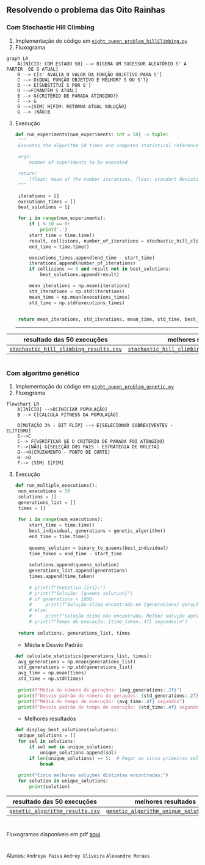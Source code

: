 ## Resolvendo o problema das Oito Rainhas 
### Com Stochastic Hill Climbing

1. Implementação do código em [`eight_queen_problem_hillClimbing.py`](https://github.com/andreyabpaiva/stochastic-hill-climbing-genetic/blob/main/eight_queen_problem_hillClimbing.py)
2. Fluxograma
  ```mermaid
  graph LR
      A[INÍCIO: COM ESTADO S0] --> B[GERA UM SUCESSOR ALEATÓRIO S' A PARTIR  DE S ATUAL]
      B --> C[s' AVALIA O VALOR DA FUNÇÃO OBJETIVO PARA S']
      C --> D{QUAL FUNÇÃO OBJETIVO É MELHOR? S OU S'?}
      D --> E[SUBSTITUI S POR S']
      D -->F[MANTÉM S ATUAL]
      E --> G{CRITÉRIO DE PARADA ATINGIDO?}
      F --> G
      G -->|SIM| H[FIM: RETORNA ATUAL SOLUÇÃO]
      G --> |NÃO|B
  ```
3. Execução 
   
   ```python
   def run_experiments(num_experiments: int = 50) -> tuple:
    """
    Executes the algorithm 50 times and computes statistical references

    args: 
        number of experiments to be executed

    return:
        (float: mean of the number iterations, float: standart deviation of the number of iterations, float: mean of the time of executions of the function, float: standart deviation of the number of executions of the function)
    """

    iterations = []
    executions_times = []
    best_solutions = []

    for i in range(num_experiments):
        if i % 10 == 0:
            print('.')
        start_time = time.time()
        result, collisions, number_of_iterations = stochastic_hill_climbing()
        end_time = time.time()

        executions_times.append(end_time - start_time)
        iterations.append(number_of_iterations)
        if collisions == 0 and result not in best_solutions:
            best_solutions.append(result)

        mean_iterations = np.mean(iterations)
        std_iterations = np.std(iterations)
        mean_time = np.mean(executions_times)
        std_time = np.std(executions_times)


    return mean_iterations, std_iterations, mean_time, std_time, best_solutions
   ```
   ---
 | resultado das 50 execuções   | melhores resultados |
| ------------- | ------------- |
| [`stochastic_hill_climbing_results.csv`](https://github.com/andreyabpaiva/stochastic-hill-climbing-genetic/blob/main/hill_climbing_results/stochastic_hill_climbing_results.csv)  | [`stochastic_hill_climbing_unique_solutions.csv`](https://github.com/andreyabpaiva/stochastic-hill-climbing-genetic/blob/main/hill_climbing_results/stochastic_hill_climbing_unique_solutions.csv)   |

#  

### Com algoritmo genético
1. Implementação do código em [`eight_queen_problem_genetic.py`](https://github.com/andreyabpaiva/stochastic-hill-climbing-genetic/blob/main/eight_queen_problem_genetic.py)
2. Fluxograma
  ```mermaid
  flowchart LR
      A[INÍCIO] -->B[INICIAR POPULAÇÃO]
      B --> C[CALCULA FITNESS DA POPULAÇÃO]
  
      D[MUTAÇÃO 3% - BIT FLIP] --> E[SELECIONAR SOBREVIVENTES - ELITISMO] 
      E-->C
      C--> F{VERIFICAR SE O CRITÉRIO DE PARADA FOI ATINGIDO}
      F-->|NÃO| G[SELEÇÃO DOS PAIS - ESTRATÉGIA DE ROLETA]
      G-->H[CRUZAMENTO - PONTO DE CORTE]
      H-->D
      F--> |SIM| I[FIM]
  ```
3. Execução
   ```python
   def run_multiple_executions():
    num_executions = 50
    solutions = []
    generations_list = []
    times = []
    
    for i in range(num_executions):
        start_time = time.time()
        best_individual, generations = genetic_algorithm()
        end_time = time.time()
        
        queens_solution = binary_to_queens(best_individual)
        time_taken = end_time - start_time
        
        solutions.append(queens_solution)
        generations_list.append(generations)
        times.append(time_taken)
        
        # print(f"Tentativa {i+1}:")
        # print(f"Solução: {queens_solution}")
        # if generations < 1000:
        #     print(f"Solução ótima encontrada em {generations} gerações.")
        # else:
        #     print("Solução ótima não encontrada. Melhor solução após 1000 gerações.")
        # print(f"Tempo de execução: {time_taken:.4f} segundos\n")
    
    return solutions, generations_list, times
   ```
   - Média e Desvio Padrão
   ```python
   def calculate_statistics(generations_list, times):
    avg_generations = np.mean(generations_list)
    std_generations = np.std(generations_list)
    avg_time = np.mean(times)
    std_time = np.std(times)
    
    print(f"Média do número de gerações: {avg_generations:.2f}")
    print(f"Desvio padrão do número de gerações: {std_generations:.2f}")
    print(f"Média do tempo de execução: {avg_time:.4f} segundos")
    print(f"Desvio padrão do tempo de execução: {std_time:.4f} segundos")
   ```

    - Melhores resultados
   ```python
   def display_best_solutions(solutions):
    unique_solutions = []
    for sol in solutions:
        if sol not in unique_solutions:
            unique_solutions.append(sol)
        if len(unique_solutions) == 5:  # Pegar as cinco primeiras soluções únicas
            break
    
    print("Cinco melhores soluções distintas encontradas:")
    for solution in unique_solutions:
        print(solution)
   ```
 | resultado das 50 execuções   | melhores resultados |
| ------------- | ------------- |
| [`genetic_algorithm_results.csv`](https://github.com/andreyabpaiva/stochastic-hill-climbing-genetic/blob/main/genetic_results/genetic_algorithm_results.csv) | [`genetic_algorithm_unique_solutions.csv`](https://github.com/andreyabpaiva/stochastic-hill-climbing-genetic/blob/main/genetic_results/genetic_algorithm_unique_solutions.csv)  |

#
Fluxogramas disponíveis em pdf [aqui](https://github.com/andreyabpaiva/stochastic-hill-climbing-genetic/tree/main/fluxogramas)
#
Alunos: 
`Andreya Paiva`
`Andrey Oliveira`
`Alexandre Moraes`
